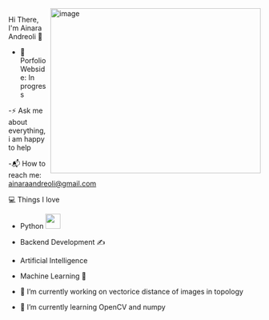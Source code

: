 <img align="right" src="(https://github.com/ABAN26/ABAN26/issues/2)" alt="image" width="420" height="330"> 

Hi There, I'm Ainara Andreoli 👋

   - 🎯 Porfolio Webside: In progress
     
   -⚡ Ask me about everything, i am happy to help
    
   -📬 How to reach me: ainaraandreoli@gmail.com

💻 Things I love

   - Python <img src= "https://media.tenor.com/romAj7qNotkAAAAM/typing.gif"  width="30">
   - Backend Development ✍️
   - Artificial Intelligence
   - Machine Learning 🧐



- 🔭 I’m currently working on  vectorice distance of images in topology  
- 🌱 I’m currently learning OpenCV and numpy

